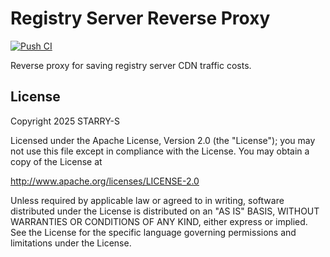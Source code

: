 # Registry Server Reverse Proxy

[![Push CI](https://github.com/STARRY-S/registry-server-reverse-proxy/actions/workflows/ci.yaml/badge.svg)](https://github.com/STARRY-S/registry-server-reverse-proxy/actions/workflows/ci.yaml)

Reverse proxy for saving registry server CDN traffic costs.

## License

Copyright 2025 STARRY-S

Licensed under the Apache License, Version 2.0 (the "License");
you may not use this file except in compliance with the License.
You may obtain a copy of the License at

http://www.apache.org/licenses/LICENSE-2.0

Unless required by applicable law or agreed to in writing, software
distributed under the License is distributed on an "AS IS" BASIS,
WITHOUT WARRANTIES OR CONDITIONS OF ANY KIND, either express or implied.
See the License for the specific language governing permissions and
limitations under the License.
